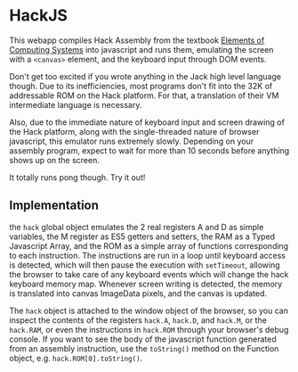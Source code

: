 # HackJS

This webapp compiles Hack Assembly from the textbook [Elements of Computing Systems](http://www1.idc.ac.il/tecs/) into javascript and runs them, emulating the screen with a `<canvas>` element, and the keyboard input through DOM events.

Don't get too excited if you wrote anything in the Jack high level language though. Due to its inefficiencies, most programs don't fit into the 32K of addressable ROM on the Hack platform. For that, a translation of their VM intermediate language is necessary.

Also, due to the immediate nature of keyboard input and screen drawing of the Hack platform, along with the single-threaded nature of browser javascript, this emulator runs extremely slowly. Depending on your assembly program, expect to wait for more than 10 seconds before anything shows up on the screen.

It totally runs pong though. Try it out!

## Implementation

the `hack` global object emulates the 2 real registers A and D as simple variables, the M register as ES5 getters and setters, the RAM as a Typed Javascript Array, and the ROM as a simple array of functions corresponding to each instruction. The instructions are run in a loop until keyboard access is detected, which will then pause the execution with `setTimeout`, allowing the browser to take care of any keyboard events which will change the hack keyboard memory map. Whenever screen writing is detected, the memory is translated into canvas ImageData pixels, and the canvas is updated.

The `hack` object is attached to the window object of the browser, so you can inspect the contents of the registers `hack.A`, `hack.D`, and `hack.M`, or the `hack.RAM`, or even the instructions in `hack.ROM` through your browser's debug console. If you want to see the body of the javascript function generated from an assembly instruction, use the `toString()` method on the Function object, e.g. `hack.ROM[0].toString()`.


